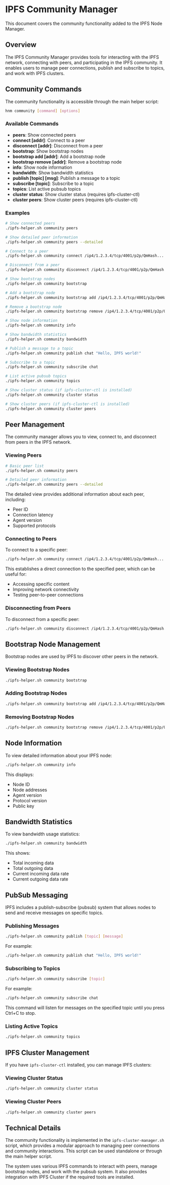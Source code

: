 # IPFS Community Manager

This document covers the community functionality added to the IPFS Node Manager.

## Overview

The IPFS Community Manager provides tools for interacting with the IPFS network, connecting with peers, and participating in the IPFS community. It enables users to manage peer connections, publish and subscribe to topics, and work with IPFS clusters.

## Community Commands

The community functionality is accessible through the main helper script:

```bash
hnm community [command] [options]
```

### Available Commands

- **peers**: Show connected peers
- **connect [addr]**: Connect to a peer
- **disconnect [addr]**: Disconnect from a peer
- **bootstrap**: Show bootstrap nodes
- **bootstrap add [addr]**: Add a bootstrap node
- **bootstrap remove [addr]**: Remove a bootstrap node
- **info**: Show node information
- **bandwidth**: Show bandwidth statistics
- **publish [topic] [msg]**: Publish a message to a topic
- **subscribe [topic]**: Subscribe to a topic
- **topics**: List active pubsub topics
- **cluster status**: Show cluster status (requires ipfs-cluster-ctl)
- **cluster peers**: Show cluster peers (requires ipfs-cluster-ctl)

### Examples

```bash
# Show connected peers
./ipfs-helper.sh community peers

# Show detailed peer information
./ipfs-helper.sh community peers --detailed

# Connect to a peer
./ipfs-helper.sh community connect /ip4/1.2.3.4/tcp/4001/p2p/QmHash...

# Disconnect from a peer
./ipfs-helper.sh community disconnect /ip4/1.2.3.4/tcp/4001/p2p/QmHash...

# Show bootstrap nodes
./ipfs-helper.sh community bootstrap

# Add a bootstrap node
./ipfs-helper.sh community bootstrap add /ip4/1.2.3.4/tcp/4001/p2p/QmHash...

# Remove a bootstrap node
./ipfs-helper.sh community bootstrap remove /ip4/1.2.3.4/tcp/4001/p2p/QmHash...

# Show node information
./ipfs-helper.sh community info

# Show bandwidth statistics
./ipfs-helper.sh community bandwidth

# Publish a message to a topic
./ipfs-helper.sh community publish chat "Hello, IPFS world!"

# Subscribe to a topic
./ipfs-helper.sh community subscribe chat

# List active pubsub topics
./ipfs-helper.sh community topics

# Show cluster status (if ipfs-cluster-ctl is installed)
./ipfs-helper.sh community cluster status

# Show cluster peers (if ipfs-cluster-ctl is installed)
./ipfs-helper.sh community cluster peers
```

## Peer Management

The community manager allows you to view, connect to, and disconnect from peers in the IPFS network.

### Viewing Peers

```bash
# Basic peer list
./ipfs-helper.sh community peers

# Detailed peer information
./ipfs-helper.sh community peers --detailed
```

The detailed view provides additional information about each peer, including:
- Peer ID
- Connection latency
- Agent version
- Supported protocols

### Connecting to Peers

To connect to a specific peer:

```bash
./ipfs-helper.sh community connect /ip4/1.2.3.4/tcp/4001/p2p/QmHash...
```

This establishes a direct connection to the specified peer, which can be useful for:
- Accessing specific content
- Improving network connectivity
- Testing peer-to-peer connections

### Disconnecting from Peers

To disconnect from a specific peer:

```bash
./ipfs-helper.sh community disconnect /ip4/1.2.3.4/tcp/4001/p2p/QmHash...
```

## Bootstrap Node Management

Bootstrap nodes are used by IPFS to discover other peers in the network.

### Viewing Bootstrap Nodes

```bash
./ipfs-helper.sh community bootstrap
```

### Adding Bootstrap Nodes

```bash
./ipfs-helper.sh community bootstrap add /ip4/1.2.3.4/tcp/4001/p2p/QmHash...
```

### Removing Bootstrap Nodes

```bash
./ipfs-helper.sh community bootstrap remove /ip4/1.2.3.4/tcp/4001/p2p/QmHash...
```

## Node Information

To view detailed information about your IPFS node:

```bash
./ipfs-helper.sh community info
```

This displays:
- Node ID
- Node addresses
- Agent version
- Protocol version
- Public key

## Bandwidth Statistics

To view bandwidth usage statistics:

```bash
./ipfs-helper.sh community bandwidth
```

This shows:
- Total incoming data
- Total outgoing data
- Current incoming data rate
- Current outgoing data rate

## PubSub Messaging

IPFS includes a publish-subscribe (pubsub) system that allows nodes to send and receive messages on specific topics.

### Publishing Messages

```bash
./ipfs-helper.sh community publish [topic] [message]
```

For example:
```bash
./ipfs-helper.sh community publish chat "Hello, IPFS world!"
```

### Subscribing to Topics

```bash
./ipfs-helper.sh community subscribe [topic]
```

For example:
```bash
./ipfs-helper.sh community subscribe chat
```

This command will listen for messages on the specified topic until you press Ctrl+C to stop.

### Listing Active Topics

```bash
./ipfs-helper.sh community topics
```

## IPFS Cluster Management

If you have `ipfs-cluster-ctl` installed, you can manage IPFS clusters:

### Viewing Cluster Status

```bash
./ipfs-helper.sh community cluster status
```

### Viewing Cluster Peers

```bash
./ipfs-helper.sh community cluster peers
```

## Technical Details

The community functionality is implemented in the `ipfs-cluster-manager.sh` script, which provides a modular approach to managing peer connections and community interactions. This script can be used standalone or through the main helper script.

The system uses various IPFS commands to interact with peers, manage bootstrap nodes, and work with the pubsub system. It also provides integration with IPFS Cluster if the required tools are installed. 